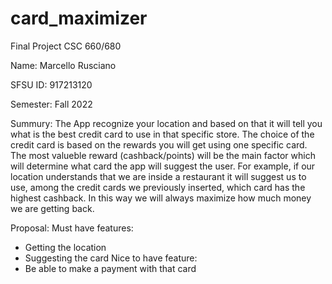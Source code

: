# card_maximizer
Final Project CSC 660/680

Name: Marcello Rusciano

SFSU ID: 917213120

Semester: Fall 2022

Summury:
The App recognize your location and based on that it will tell you what is the best credit card to use in that specific store.
The choice of the credit card is based on the rewards you will get using one specific card. 
The most valueble reward (cashback/points) will be the main factor which will determine what card the app will suggest the user.
For example, if our location understands that we are inside a restaurant it will suggest us to use, among the credit cards we previously inserted, which card has the highest cashback.
In this way we will always maximize how much money we are getting back.

Proposal:
Must have features: 
  - Getting the location
  - Suggesting the card
Nice to have feature:
  - Be able to make a payment with that card
